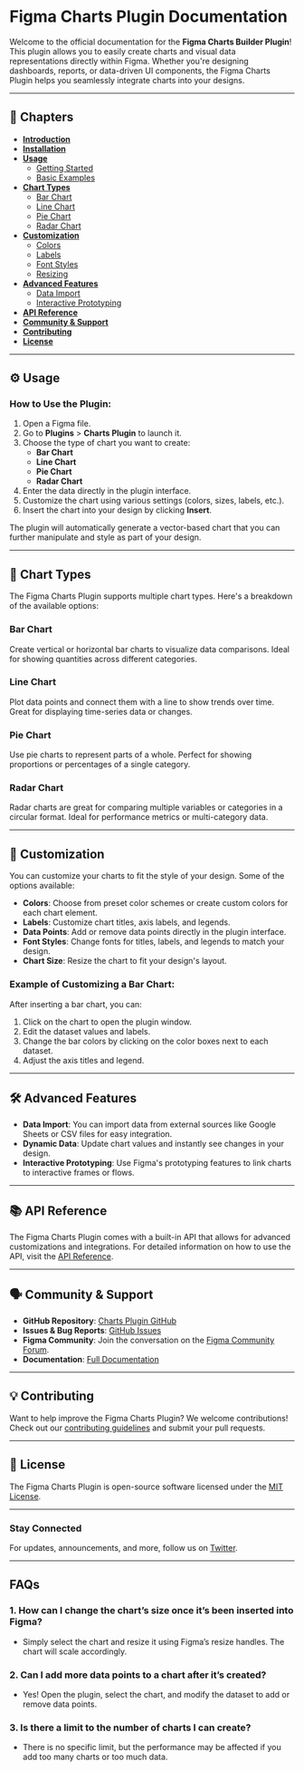 # **Figma Charts Plugin Documentation**

Welcome to the official documentation for the **Figma Charts Builder Plugin**! This plugin allows you to easily create charts and visual data representations directly within Figma. Whether you're designing dashboards, reports, or data-driven UI components, the Figma Charts Plugin helps you seamlessly integrate charts into your designs.

---

## 📑 **Chapters**

- [**Introduction**](#introduction)
- [**Installation**](#installation)
- [**Usage**](#usage)
  - [Getting Started](#getting-started)
  - [Basic Examples](#basic-examples)
- [**Chart Types**](#chart-types)
  - [Bar Chart](#bar-chart)
  - [Line Chart](#line-chart)
  - [Pie Chart](#pie-chart)
  - [Radar Chart](#radar-chart)
- [**Customization**](#customization)
  - [Colors](#colors)
  - [Labels](#labels)
  - [Font Styles](#font-styles)
  - [Resizing](#resizing)
- [**Advanced Features**](#advanced-features)
  - [Data Import](#data-import)
  - [Interactive Prototyping](#interactive-prototyping)
- [**API Reference**](#api-reference)
- [**Community & Support**](#community-support)
- [**Contributing**](#contributing)
- [**License**](#license)

---

## ⚙️ **Usage**

### How to Use the Plugin:

1. Open a Figma file.
2. Go to **Plugins** > **Charts Plugin** to launch it.
3. Choose the type of chart you want to create: 
   - **Bar Chart**
   - **Line Chart**
   - **Pie Chart**
   - **Radar Chart**
4. Enter the data directly in the plugin interface.
5. Customize the chart using various settings (colors, sizes, labels, etc.).
6. Insert the chart into your design by clicking **Insert**.

The plugin will automatically generate a vector-based chart that you can further manipulate and style as part of your design.

---

## 🎨 **Chart Types**

The Figma Charts Plugin supports multiple chart types. Here's a breakdown of the available options:

### **Bar Chart**

Create vertical or horizontal bar charts to visualize data comparisons. Ideal for showing quantities across different categories.

### **Line Chart**

Plot data points and connect them with a line to show trends over time. Great for displaying time-series data or changes.

### **Pie Chart**

Use pie charts to represent parts of a whole. Perfect for showing proportions or percentages of a single category.

### **Radar Chart**

Radar charts are great for comparing multiple variables or categories in a circular format. Ideal for performance metrics or multi-category data.

---

## 🔧 **Customization**

You can customize your charts to fit the style of your design. Some of the options available:

- **Colors**: Choose from preset color schemes or create custom colors for each chart element.
- **Labels**: Customize chart titles, axis labels, and legends.
- **Data Points**: Add or remove data points directly in the plugin interface.
- **Font Styles**: Change fonts for titles, labels, and legends to match your design.
- **Chart Size**: Resize the chart to fit your design's layout.

### Example of Customizing a Bar Chart:

After inserting a bar chart, you can:
1. Click on the chart to open the plugin window.
2. Edit the dataset values and labels.
3. Change the bar colors by clicking on the color boxes next to each dataset.
4. Adjust the axis titles and legend.

---

## 🛠️ **Advanced Features**

- **Data Import**: You can import data from external sources like Google Sheets or CSV files for easy integration.
- **Dynamic Data**: Update chart values and instantly see changes in your design.
- **Interactive Prototyping**: Use Figma's prototyping features to link charts to interactive frames or flows.

---

## 📚 **API Reference**

The Figma Charts Plugin comes with a built-in API that allows for advanced customizations and integrations. For detailed information on how to use the API, visit the [API Reference](#).

---

## 🗣️ **Community & Support**

- **GitHub Repository**: [Charts Plugin GitHub](https://github.com/your-repository)
- **Issues & Bug Reports**: [GitHub Issues](https://github.com/your-repository/issues)
- **Figma Community**: Join the conversation on the [Figma Community Forum](https://forum.figma.com).
- **Documentation**: [Full Documentation](#)

---

## 💡 **Contributing**

Want to help improve the Figma Charts Plugin? We welcome contributions! Check out our [contributing guidelines](CONTRIBUTING.md) and submit your pull requests.

---

## 📝 **License**

The Figma Charts Plugin is open-source software licensed under the [MIT License](LICENSE).

---

### **Stay Connected**

For updates, announcements, and more, follow us on [Twitter](https://twitter.com/youraccount).

---

## **FAQs**

### 1. **How can I change the chart’s size once it’s been inserted into Figma?**
   - Simply select the chart and resize it using Figma’s resize handles. The chart will scale accordingly.

### 2. **Can I add more data points to a chart after it’s created?**
   - Yes! Open the plugin, select the chart, and modify the dataset to add or remove data points.

### 3. **Is there a limit to the number of charts I can create?**
   - There is no specific limit, but the performance may be affected if you add too many charts or too much data.


